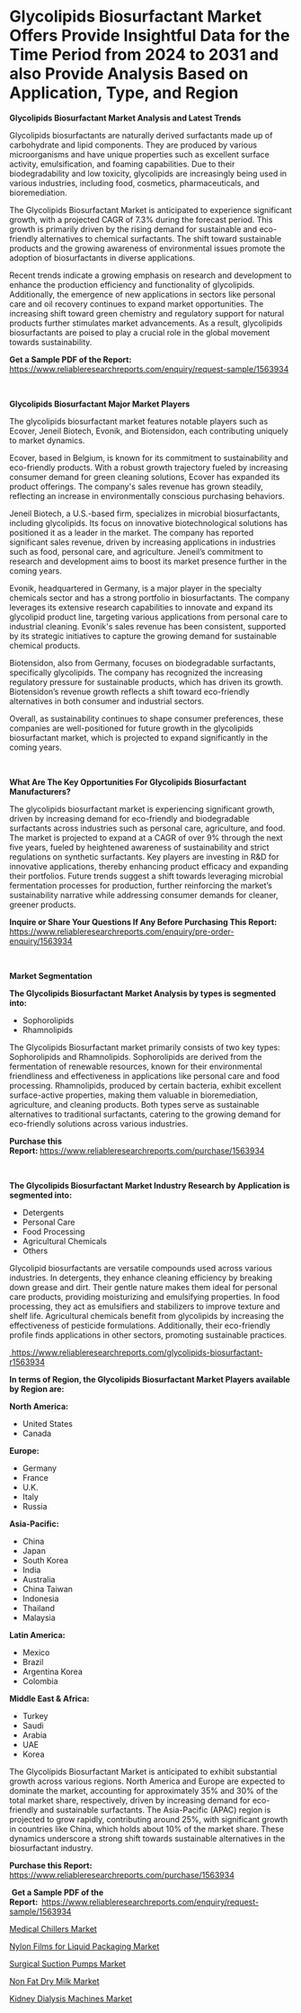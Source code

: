 <p><h1>Glycolipids Biosurfactant Market Offers Provide Insightful Data for the Time Period from 2024 to 2031 and also Provide Analysis Based on Application, Type, and Region</h1></p><p><strong>Glycolipids Biosurfactant Market Analysis and Latest Trends</strong></p>
<p><p>Glycolipids biosurfactants are naturally derived surfactants made up of carbohydrate and lipid components. They are produced by various microorganisms and have unique properties such as excellent surface activity, emulsification, and foaming capabilities. Due to their biodegradability and low toxicity, glycolipids are increasingly being used in various industries, including food, cosmetics, pharmaceuticals, and bioremediation.</p><p>The Glycolipids Biosurfactant Market is anticipated to experience significant growth, with a projected CAGR of 7.3% during the forecast period. This growth is primarily driven by the rising demand for sustainable and eco-friendly alternatives to chemical surfactants. The shift toward sustainable products and the growing awareness of environmental issues promote the adoption of biosurfactants in diverse applications.</p><p>Recent trends indicate a growing emphasis on research and development to enhance the production efficiency and functionality of glycolipids. Additionally, the emergence of new applications in sectors like personal care and oil recovery continues to expand market opportunities. The increasing shift toward green chemistry and regulatory support for natural products further stimulates market advancements. As a result, glycolipids biosurfactants are poised to play a crucial role in the global movement towards sustainability.</p></p>
<p><strong>Get a Sample PDF of the Report:&nbsp;</strong> <a href="https://www.reliableresearchreports.com/enquiry/request-sample/1563934?utm_campaign=3&utm_medium=2&utm_source=Github&utm_content=ia&utm_term=08112024&utm_id=glycolipids-biosurfactant">https://www.reliableresearchreports.com/enquiry/request-sample/1563934</a></p>
<p>&nbsp;</p>
<p><strong>Glycolipids Biosurfactant Major Market Players</strong></p>
<p><p>The glycolipids biosurfactant market features notable players such as Ecover, Jeneil Biotech, Evonik, and Biotensidon, each contributing uniquely to market dynamics.</p><p>Ecover, based in Belgium, is known for its commitment to sustainability and eco-friendly products. With a robust growth trajectory fueled by increasing consumer demand for green cleaning solutions, Ecover has expanded its product offerings. The company's sales revenue has grown steadily, reflecting an increase in environmentally conscious purchasing behaviors.</p><p>Jeneil Biotech, a U.S.-based firm, specializes in microbial biosurfactants, including glycolipids. Its focus on innovative biotechnological solutions has positioned it as a leader in the market. The company has reported significant sales revenue, driven by increasing applications in industries such as food, personal care, and agriculture. Jeneil’s commitment to research and development aims to boost its market presence further in the coming years.</p><p>Evonik, headquartered in Germany, is a major player in the specialty chemicals sector and has a strong portfolio in biosurfactants. The company leverages its extensive research capabilities to innovate and expand its glycolipid product line, targeting various applications from personal care to industrial cleaning. Evonik's sales revenue has been consistent, supported by its strategic initiatives to capture the growing demand for sustainable chemical products.</p><p>Biotensidon, also from Germany, focuses on biodegradable surfactants, specifically glycolipids. The company has recognized the increasing regulatory pressure for sustainable products, which has driven its growth. Biotensidon’s revenue growth reflects a shift toward eco-friendly alternatives in both consumer and industrial sectors.</p><p>Overall, as sustainability continues to shape consumer preferences, these companies are well-positioned for future growth in the glycolipids biosurfactant market, which is projected to expand significantly in the coming years.</p></p>
<p>&nbsp;</p>
<p><strong>What Are The Key Opportunities For Glycolipids Biosurfactant Manufacturers?</strong></p>
<p><p>The glycolipids biosurfactant market is experiencing significant growth, driven by increasing demand for eco-friendly and biodegradable surfactants across industries such as personal care, agriculture, and food. The market is projected to expand at a CAGR of over 9% through the next five years, fueled by heightened awareness of sustainability and strict regulations on synthetic surfactants. Key players are investing in R&D for innovative applications, thereby enhancing product efficacy and expanding their portfolios. Future trends suggest a shift towards leveraging microbial fermentation processes for production, further reinforcing the market’s sustainability narrative while addressing consumer demands for cleaner, greener products.</p></p>
<p><strong>Inquire or Share Your Questions If Any Before Purchasing This Report:</strong> <a href="https://www.reliableresearchreports.com/enquiry/pre-order-enquiry/1563934?utm_campaign=3&utm_medium=2&utm_source=Github&utm_content=ia&utm_term=08112024&utm_id=glycolipids-biosurfactant">https://www.reliableresearchreports.com/enquiry/pre-order-enquiry/1563934</a></p>
<p>&nbsp;</p>
<p><strong>Market Segmentation</strong></p>
<p><strong>The Glycolipids Biosurfactant Market Analysis by types is segmented into:</strong></p>
<p><ul><li>Sophorolipids</li><li>Rhamnolipids</li></ul></p>
<p><p>The Glycolipids Biosurfactant market primarily consists of two key types: Sophorolipids and Rhamnolipids. Sophorolipids are derived from the fermentation of renewable resources, known for their environmental friendliness and effectiveness in applications like personal care and food processing. Rhamnolipids, produced by certain bacteria, exhibit excellent surface-active properties, making them valuable in bioremediation, agriculture, and cleaning products. Both types serve as sustainable alternatives to traditional surfactants, catering to the growing demand for eco-friendly solutions across various industries.</p></p>
<p><strong>Purchase this Report:&nbsp;</strong><a href="https://www.reliableresearchreports.com/purchase/1563934?utm_campaign=3&utm_medium=2&utm_source=Github&utm_content=ia&utm_term=08112024&utm_id=glycolipids-biosurfactant">https://www.reliableresearchreports.com/purchase/1563934</a></p>
<p>&nbsp;</p>
<p><strong>The Glycolipids Biosurfactant Market Industry Research by Application is segmented into:</strong></p>
<p><ul><li>Detergents</li><li>Personal Care</li><li>Food Processing</li><li>Agricultural Chemicals</li><li>Others</li></ul></p>
<p><p>Glycolipid biosurfactants are versatile compounds used across various industries. In detergents, they enhance cleaning efficiency by breaking down grease and dirt. Their gentle nature makes them ideal for personal care products, providing moisturizing and emulsifying properties. In food processing, they act as emulsifiers and stabilizers to improve texture and shelf life. Agricultural chemicals benefit from glycolipids by increasing the effectiveness of pesticide formulations. Additionally, their eco-friendly profile finds applications in other sectors, promoting sustainable practices.</p></p>
<p><a href="https://www.reliableresearchreports.com/glycolipids-biosurfactant-r1563934?utm_campaign=3&utm_medium=2&utm_source=Github&utm_content=ia&utm_term=08112024&utm_id=glycolipids-biosurfactant">&nbsp;https://www.reliableresearchreports.com/glycolipids-biosurfactant-r1563934</a></p>
<p><strong>In terms of Region, the Glycolipids Biosurfactant Market Players available by Region are:</strong></p>
<p>
    <p> <strong> North America: </strong>
        <ul>
            <li>United States</li>
            <li>Canada</li>
        </ul>
        </p> 
    <p> <strong> Europe: </strong>
        <ul>
            <li>Germany</li>
            <li>France</li>
            <li>U.K.</li>
            <li>Italy</li>
            <li>Russia</li>
        </ul>
        </p> 
    <p> <strong> Asia-Pacific: </strong>
        <ul>
            <li>China</li>
            <li>Japan</li>
            <li>South Korea</li>
            <li>India</li>
            <li>Australia</li>
            <li>China Taiwan</li>
            <li>Indonesia</li>
            <li>Thailand</li>
            <li>Malaysia</li>
        </ul>
        </p> 
    <p> <strong> Latin America: </strong>
        <ul>
            <li>Mexico</li>
            <li>Brazil</li>
            <li>Argentina Korea</li>
            <li>Colombia</li>
        </ul>
        </p> 
    <p> <strong> Middle East & Africa: </strong>
        <ul>
            <li>Turkey</li>
            <li>Saudi</li>
            <li>Arabia</li>
            <li>UAE</li>
            <li>Korea</li>
        </ul>
    </p>
    </p>
<p><p>The Glycolipids Biosurfactant Market is anticipated to exhibit substantial growth across various regions. North America and Europe are expected to dominate the market, accounting for approximately 35% and 30% of the total market share, respectively, driven by increasing demand for eco-friendly and sustainable surfactants. The Asia-Pacific (APAC) region is projected to grow rapidly, contributing around 25%, with significant growth in countries like China, which holds about 10% of the market share. These dynamics underscore a strong shift towards sustainable alternatives in the biosurfactant industry.</p></p>
<p><strong>Purchase this Report: </strong><a href="https://www.reliableresearchreports.com/purchase/1563934?utm_campaign=3&utm_medium=2&utm_source=Github&utm_content=ia&utm_term=08112024&utm_id=glycolipids-biosurfactant">https://www.reliableresearchreports.com/purchase/1563934</a></p>
<p>&nbsp;<strong>Get a Sample PDF of the Report:&nbsp;&nbsp;</strong><a href="https://www.reliableresearchreports.com/enquiry/request-sample/1563934?utm_campaign=3&utm_medium=2&utm_source=Github&utm_content=ia&utm_term=08112024&utm_id=glycolipids-biosurfactant">https://www.reliableresearchreports.com/enquiry/request-sample/1563934</a></p>
<p><strong></strong></p>
<p><p><a href="https://issuu.com/reportprime-2/docs/medical-chillers-market-size-2030.p_a05e1c0984ea80?utm_campaign=3&utm_medium=2&utm_source=Github&utm_content=ia&utm_term=08112024&utm_id=glycolipids-biosurfactant">Medical Chillers Market</a></p><p><a href="https://github.com/RunaHaque64/Market-Research-Report-List-1/blob/main/nylon-films-for-liquid-packaging-market.md?utm_campaign=3&utm_medium=2&utm_source=Github&utm_content=ia&utm_term=08112024&utm_id=glycolipids-biosurfactant">Nylon Films for Liquid Packaging Market</a></p><p><a href="https://issuu.com/reportprime-2/docs/surgical-suction-pumps-market-size-_65ee804d9ae8ac?utm_campaign=3&utm_medium=2&utm_source=Github&utm_content=ia&utm_term=08112024&utm_id=glycolipids-biosurfactant">Surgical Suction Pumps Market</a></p><p><a href="https://github.com/nicoletavirag/Market-Research-Report-List-5/blob/main/non-fat-dry-milk-market.md?utm_campaign=3&utm_medium=2&utm_source=Github&utm_content=ia&utm_term=08112024&utm_id=glycolipids-biosurfactant">Non Fat Dry Milk Market</a></p><p><a href="https://issuu.com/reportprime-2/docs/kidney-dialysis-machines-market-siz_004163fe470f53?utm_campaign=3&utm_medium=2&utm_source=Github&utm_content=ia&utm_term=08112024&utm_id=glycolipids-biosurfactant">Kidney Dialysis Machines Market</a></p></p>